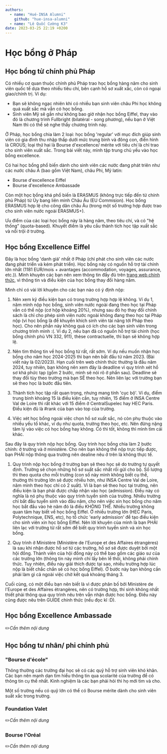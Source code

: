 ```yaml
---
authors:
  - name: "Hué-INSA Alumni"
    github: "hue-insa-alumni"
  - name: "Lê Quốc Cường K3"
date: 2023-03-25 22:19 +0200
---
```


# Học bổng ở Pháp

## Học bổng từ chính phủ Pháp

Có nhiều cơ quan thuộc chính phủ Pháp trao học bổng hàng năm cho sinh viên quốc tế dựa theo nhiều tiêu chí, bên cạnh hồ sơ xuất xắc, còn có ngoại giao/chính trị. Ví dụ:

- Bạn sẽ không ngạc nhiên khi có nhiều bạn sinh viên châu Phi học không quá xuất sắc mà vẫn có học bổng.
- Sinh viên Mỹ sẽ gần như không bao giờ nhận học bổng Eiffel, thay vào đó là chương trình Fullbright (bilatéral - song phương), nếu bạn ở Việt Nam thì có thể sẽ nghe thấy chương trinh này.

Ở Pháp, học bổng chia làm 2 loại: học bổng 'regular' với mục đích giúp sinh viên có gia đình thu nhập thấp dưới mức trung bình và đông con, điển hình là CROUS; loại thứ hai là Bourse d'excellence/ mérite với tiêu chí là chỉ trao cho sinh viên xuất sắc. Trong bài viết này, mình tập trung chủ yếu vào học bổng excellence.

Có hai học bổng phổ biến dành cho sinh viên các nước đang phát triên như các nước châu Á (bao gồm Việt Nam), châu Phi, Mỹ latin:

- Bourse d'excellence Eiffel
- Bourse d'excellence Ambassade

Còn một học bổng khá phổ biến là ERASMUS (không trực tiếp đến từ chính phủ Pháp) từ Ủy bang liên minh Châu Âu (EU Commision). Học bổng ERASMUS hợp lệ cho công dân châu Âu (trong một số trường hợp được trao cho sinh viên nước ngoài ERASMUS+).

Ưu điểm của các loại học bổng này là hàng năm, theo tiêu chí, và có "hệ thống" (quota-based). Khuyết điểm là yêu cầu thành tích học tập xuất sắc và nổi trội ở trường.

## Học bổng Excellence Eiffel

Đây là học bổng 'danh giá' nhất ở Pháp (chỉ phát cho sinh viên các nước đang phát triển và kém phát triển). Học bổng này có nguồn hỗ trợ tài chính lớn nhất (1181 EUR/mois + avantages (accommodation, voyages, assurance, etc.)). Mình khuyên các bạn nên xem thông tin đầy đủ trên [trang web chính thức](https://www.campusfrance.org/fr/droits-et-obligations-du-boursier-eiffel), vì thông tin và điều kiện của học bổng thay đổi hàng năm.

Mình chỉ có vài lời khuyên cho các bạn nào có ý định nộp:

1. Nên xem kỹ điều kiện bạn có trong trường hợp hợp lệ không. Ví dụ 1, năm mình nộp học bổng, sinh viên nước ngoài đang theo học tại Pháp vẫn có thể nộp (cơ hộp khoảng 20%), nhưng sau đó họ thay đổi chính sách là chỉ cho phép sinh viên nước ngoài không đang theo học tại Pháp nộp (vì học bổng là để khuyến khích sinh viên tài năng tới Pháp theo học). Cho nên phần này không quá có ích cho các bạn sinh viên trong chương trình mình :(. Ví dụ 2, nếu bạn đã có nguồn hỗ trợ tài chính (học bổng chính phủ VN 332, 911), thèse contractuelle, thì bạn sẽ không hợp lệ.

2. Nên tìm thông tin về học bổng từ rất, rất sớm. Ví dụ nếu muốn nhận học bổng cho năm học 2024-2025 thì bạn nên bắt đầu từ năm 2023. (Bài viết này là 02/2023). Hạn cuối trên web chính thức thường là đầu năm 2024, tuy nhiên, bạn không nên xem đây là deadline vì quy trình xét hồ sơ khá phức tạp (gồm 2 bước, mình sẽ nói rõ ở phần sau). Deadline sẽ thay đổi tùy theo trường mà bạn SẼ theo học. Nên liên lạc với trường bạn sẽ theo học là bước đầu tiên.

3. Thành tích học tập rất quan trọng, nhưng mang tính 'cục bộ'. Ví dụ, điểm trung bình khoảng 15 là điều kiện cần, tuy nhiên, 15 điểm ở INSA Centre Val de Loire thì rất khác với 15 điểm ở CentralSupelec hay HEC Paris. Điều kiện đủ là #rank của bạn vào top của trường.

4. Việc xét học bổng ngoài việc chọn hồ sơ xuất sắc, nó còn phụ thuộc vào nhiều yếu tố khác, ví dụ như quota, trường theo học, etc. Nên đừng nặng tâm lý vào việc có học bổng hay không. Có thì tốt, không thì mình tìm cái khác.

Sau đây là quy trình nộp học bổng. Quy trình học bổng chia làm 2 bước chính: ở trường và ở ministère. Cho nên bạn không thể nộp trực tiếp được, bạn PHẢI nộp thông qua trường nên dealine nêu ở trên là không thực tế.

1. Quy trình nộp học bổng ở trường bạn sẽ theo học sẽ do trường tự quyết định. Trường sẽ chọn những hồ sơ suất sắc nhất rồi gửi cho bộ. Số lượng thì theo quota cho mỗi trường (con số này mình không biết cụ thể, thường thì trường lớn sẽ được nhiều hơn, như INSA Centre Val de Loire, năm mình theo học chỉ có 2 suất). Vì là bạn sẽ theo học tại trường, nên điều kiện là bạn phải được chấp nhận vào học (admission). Điều này có nghĩa là nó phụ thuộc vào quy trình tuyển sinh của trường. Nhiều trường chỉ bắt đầu tuyển sinh vào đầu năm, cho nên việc xin học bổng cho năm học bắt đầu vào hè năm đó là điều KHÔNG THỂ. Nhiều trường không quan tâm hay biết về học bổng Eiffel. Ở nhiều trường lớn (HEC Paris, Polytechnique, ENS, etc), họ tổ chức 'early admission' để tạo điều kiện cho sinh viên xin học bổng Eiffel. Nên lời khuyên của mình là bạn PHẢI liên lạc với trường từ rất sớm để biết quy trình tuyển sinh và xin học bổng.

2. Quy trình ở Ministère (Ministère de l'Europe et des Affaires étrangères) là sau khi nhận được hồ sơ từ các trường, hồ sơ sẽ được duyệt bởi một hội đồng. Thành viên của hội đồng này có thể bao gồm các giáo sư của các trường lớn (thông tin này mình chỉ lấy bên lề thôi, không phải chính thức. Tuy nhiên, điều này giải thích được tại sao, nhiều trường hợp lúc nộp là biết chắc chắn sẽ có học bổng Eiffel). Ở bước này bạn không cần phải làm gì cả ngoài việc chờ kết quả khoảng tháng 3.

Cuối cùng, có một điều bạn nên biết là vì được phân bố bởi Ministère de l'Europe et des Affaires étrangères, nên có trường hợp, thí sinh không nhất thiết phải thông qua quy trình nêu trên vẫn nhận được hoc bổng. Điều này cũng được nêu trên GUIDE chính thức (nếu đọc kĩ :D).

## Học bổng Excellence Ambassade

✏️*Cần thêm nội dung*

## Học bổng tư nhân/ phi chính phủ

### "Bourse d'école"

Thông thường các trường đại học sẽ có các quỹ hỗ trợ sinh viên khó khăn. Các bạn nên mạnh dạn tìm hiểu thông tin qua scolarité của trường để có thông tin cụ thể nhất. Kinh nghiệm là các bạn phải hỏi thì họ mới tìm và cho.

Một số trường nếu có quỹ lớn có thể có Bourse mérite dành cho sinh viên suất xắc trong trường.

### Foundation Valet

✏️*Cần thêm nội dung*

### Bourse l'Oréal

✏️*Cần thêm nội dung*
